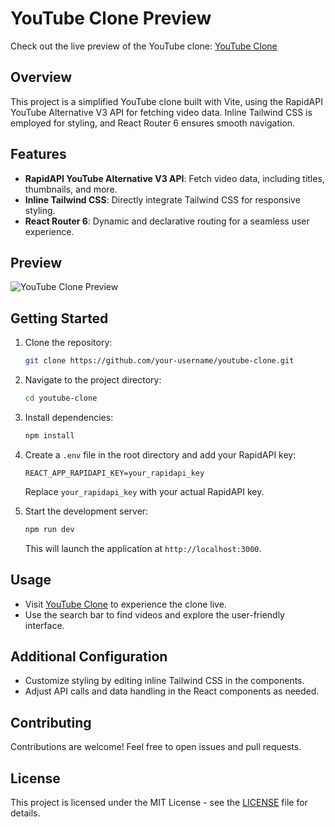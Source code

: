 # YouTube Clone Preview

Check out the live preview of the YouTube clone: [YouTube Clone](https://youtube-clone-jhael07.vercel.app/)

## Overview

This project is a simplified YouTube clone built with Vite, using the RapidAPI YouTube Alternative V3 API for fetching video data. Inline Tailwind CSS is employed for styling, and React Router 6 ensures smooth navigation.

## Features

- **RapidAPI YouTube Alternative V3 API**: Fetch video data, including titles, thumbnails, and more.
- **Inline Tailwind CSS**: Directly integrate Tailwind CSS for responsive styling.
- **React Router 6**: Dynamic and declarative routing for a seamless user experience.

## Preview

![YouTube Clone Preview](/images/youtube-clone-preview.png)

## Getting Started

1. Clone the repository:

   ```bash
   git clone https://github.com/your-username/youtube-clone.git
   ```

2. Navigate to the project directory:

   ```bash
   cd youtube-clone
   ```

3. Install dependencies:

   ```bash
   npm install
   ```

4. Create a `.env` file in the root directory and add your RapidAPI key:

   ```env
   REACT_APP_RAPIDAPI_KEY=your_rapidapi_key
   ```

   Replace `your_rapidapi_key` with your actual RapidAPI key.

5. Start the development server:

   ```bash
   npm run dev
   ```

   This will launch the application at `http://localhost:3000`.

## Usage

- Visit [YouTube Clone](https://youtube-clone-jhael07.vercel.app/) to experience the clone live.
- Use the search bar to find videos and explore the user-friendly interface.

## Additional Configuration

- Customize styling by editing inline Tailwind CSS in the components.
- Adjust API calls and data handling in the React components as needed.

## Contributing

Contributions are welcome! Feel free to open issues and pull requests.

## License

This project is licensed under the MIT License - see the [LICENSE](LICENSE) file for details.
